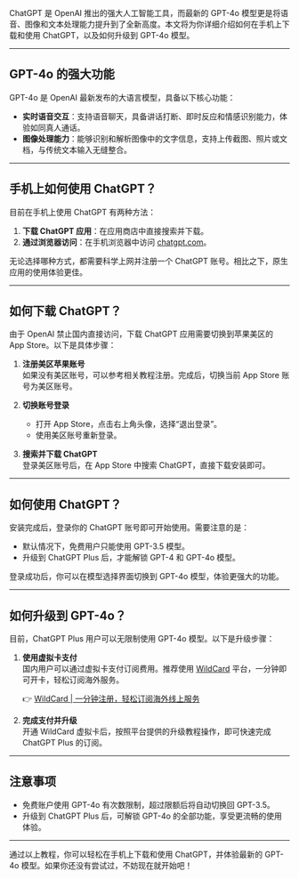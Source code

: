 ChatGPT 是 OpenAI 推出的强大人工智能工具，而最新的 GPT-4o 模型更是将语音、图像和文本处理能力提升到了全新高度。本文将为你详细介绍如何在手机上下载和使用 ChatGPT，以及如何升级到 GPT-4o 模型。

---

## GPT-4o 的强大功能

GPT-4o 是 OpenAI 最新发布的大语言模型，具备以下核心功能：

- **实时语音交互**：支持语音聊天，具备讲话打断、即时反应和情感识别能力，体验如同真人通话。
- **图像处理能力**：能够识别和解析图像中的文字信息，支持上传截图、照片或文档，与传统文本输入无缝整合。

---

## 手机上如何使用 ChatGPT？

目前在手机上使用 ChatGPT 有两种方法：

1. **下载 ChatGPT 应用**：在应用商店中直接搜索并下载。
2. **通过浏览器访问**：在手机浏览器中访问 [chatgpt.com](https://chatgpt.com)。

无论选择哪种方式，都需要科学上网并注册一个 ChatGPT 账号。相比之下，原生应用的使用体验更佳。

---

## 如何下载 ChatGPT？

由于 OpenAI 禁止国内直接访问，下载 ChatGPT 应用需要切换到苹果美区的 App Store。以下是具体步骤：

1. **注册美区苹果账号**  
   如果没有美区账号，可以参考相关教程注册。完成后，切换当前 App Store 账号为美区账号。

2. **切换账号登录**  
   - 打开 App Store，点击右上角头像，选择“退出登录”。
   - 使用美区账号重新登录。

3. **搜索并下载 ChatGPT**  
   登录美区账号后，在 App Store 中搜索 ChatGPT，直接下载安装即可。

---

## 如何使用 ChatGPT？

安装完成后，登录你的 ChatGPT 账号即可开始使用。需要注意的是：

- 默认情况下，免费用户只能使用 GPT-3.5 模型。
- 升级到 ChatGPT Plus 后，才能解锁 GPT-4 和 GPT-4o 模型。

登录成功后，你可以在模型选择界面切换到 GPT-4o 模型，体验更强大的功能。

---

## 如何升级到 GPT-4o？

目前，ChatGPT Plus 用户可以无限制使用 GPT-4o 模型。以下是升级步骤：

1. **使用虚拟卡支付**  
   国内用户可以通过虚拟卡支付订阅费用。推荐使用 [WildCard](https://bit.ly/bewildcard) 平台，一分钟即可开卡，轻松订阅海外服务。

   👉 [WildCard | 一分钟注册，轻松订阅海外线上服务](https://bit.ly/bewildcard)

2. **完成支付并升级**  
   开通 WildCard 虚拟卡后，按照平台提供的升级教程操作，即可快速完成 ChatGPT Plus 的订阅。

---

## 注意事项

- 免费账户使用 GPT-4o 有次数限制，超过限额后将自动切换回 GPT-3.5。
- 升级到 ChatGPT Plus 后，可解锁 GPT-4o 的全部功能，享受更流畅的使用体验。

---

通过以上教程，你可以轻松在手机上下载和使用 ChatGPT，并体验最新的 GPT-4o 模型。如果你还没有尝试过，不妨现在就开始吧！